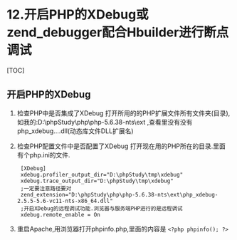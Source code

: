 # 12.开启PHP的XDebug或zend_debugger配合Hbuilder进行断点调试
[TOC]

## 开启PHP的XDebug
1. 检查PHP中是否集成了XDebug
    打开所用的的PHP扩展文件所有文件夹(目录),如我的:D:\phpStudy\php\php-5.6.38-nts\ext ,查看里没有没有php_xdebug....dll(动态库文件DLL扩展名)
2. 检查PHP配置文件中是否配置了XDebug
    打开现在用的PHP所在的目录.里面有个php.ini的文件.

        [XDebug]
        xdebug.profiler_output_dir="D:\phpStudy\tmp\xdebug"
        xdebug.trace_output_dir="D:\phpStudy\tmp\xdebug"
        ;一定要注意路径要对
        zend_extension="D:\phpStudy\php\php-5.6.38-nts\ext\php_xdebug-2.5.5-5.6-vc11-nts-x86_64.dll"
        ;开启XDebug的远程调试功能.浏览器与服务端PHP进行的是远程调试
        xdebug.remote_enable = On

3. 重启Apache,用浏览器打开phpinfo.php,里面的内容是 `<?php phpinfo(); ?>`

